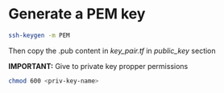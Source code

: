 # Generate a PEM key

```bash
ssh-keygen -m PEM
```

Then copy the <key-name>.pub content in *key_pair.tf* in *public_key* section

**IMPORTANT:** Give to <key-name> private key propper permissions

```bash
chmod 600 <priv-key-name>
```

